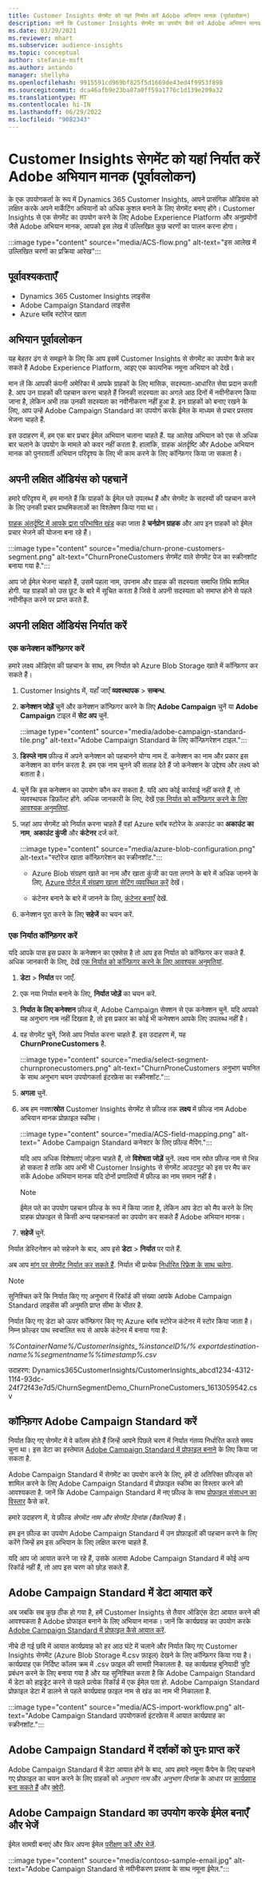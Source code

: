 ```yaml
---
title: Customer Insights सेगमेंट को यहां निर्यात करें Adobe अभियान मानक (पूर्वावलोकन)
description: जानें कि Customer Insights सेगमेंट का उपयोग कैसे करें Adobe अभियान मानक।
ms.date: 03/29/2021
ms.reviewer: mhart
ms.subservice: audience-insights
ms.topic: conceptual
author: stefanie-msft
ms.author: antando
manager: shellyha
ms.openlocfilehash: 9915591cd969bf825f5d1669de43ed4f9953f898
ms.sourcegitcommit: dca46afb9e23ba87a0ff59a1776c1d139e209a32
ms.translationtype: MT
ms.contentlocale: hi-IN
ms.lasthandoff: 06/29/2022
ms.locfileid: "9082343"
---
```

# <a name="export-customer-insights-segments-to-adobe-campaign-standard-preview"></a>Customer Insights सेगमेंट को यहां निर्यात करें Adobe अभियान मानक (पूर्वावलोकन)

के एक उपयोगकर्ता के रूप में Dynamics 365 Customer Insights, आपने प्रासंगिक ऑडियंस को लक्षित करके अपने मार्केटिंग अभियानों को अधिक कुशल बनाने के लिए सेगमेंट बनाए होंगे। Customer Insights से एक सेगमेंट का उपयोग करने के लिए Adobe Experience Platform और अनुप्रयोगों जैसे Adobe अभियान मानक, आपको इस लेख में उल्लिखित कुछ चरणों का पालन करना होगा।

:::image type="content" source="media/ACS-flow.png" alt-text="इस आलेख में उल्लिखित चरणों का प्रक्रिया आरेख":::

## <a name="prerequisites"></a>पूर्वावश्यकताएँ

- Dynamics 365 Customer Insights लाइसेंस
- Adobe Campaign Standard लाइसेंस
- Azure ब्लॉब स्टोरेज खाता

## <a name="campaign-overview"></a>अभियान पूर्वावलोकन

यह बेहतर ढंग से समझने के लिए कि आप इसमें Customer Insights से सेगमेंट का उपयोग कैसे कर सकते हैं Adobe Experience Platform, आइए एक काल्पनिक नमूना अभियान को देखें।

मान लें कि आपकी कंपनी अमेरिका में आपके ग्राहकों के लिए मासिक, सदस्यता-आधारित सेवा प्रदान करती है. आप उन ग्राहकों की पहचान करना चाहते हैं जिनकी सदस्यता का अगले आठ दिनों में नवीनीकरण किया जाना है, लेकिन अभी तक उनकी सदस्यता का नवीनीकरण नहीं हुआ है. इन ग्राहकों को बनाए रखने के लिए, आप उन्हें Adobe Campaign Standard का उपयोग करके ईमेल के माध्यम से प्रचार प्रस्ताव भेजना चाहते हैं.

इस उदाहरण में, हम एक बार प्रचार ईमेल अभियान चलाना चाहते हैं. यह आलेख अभियान को एक से अधिक बार चलाने के उपयोग के मामले को कवर नहीं करता है. हालांकि, ग्राहक अंतर्दृष्टि और Adobe अभियान मानक को पुनरावर्ती अभियान परिदृश्य के लिए भी काम करने के लिए कॉन्फ़िगर किया जा सकता है।

## <a name="identify-your-target-audience"></a>अपनी लक्षित ऑडियंस को पहचानें

हमारे परिदृश्य में, हम मानते हैं कि ग्राहकों के ईमेल पते उपलब्ध हैं और सेगमेंट के सदस्यों की पहचान करने के लिए उनकी प्रचार प्राथमिकताओं का विश्लेषण किया गया था।

[ग्राहक अंतर्दृष्टि में आपके द्वारा परिभाषित खंड](segments.md) कहा जाता है **चर्नप्रोन ग्राहक** और आप इन ग्राहकों को ईमेल प्रचार भेजने की योजना बना रहे हैं।

:::image type="content" source="media/churn-prone-customers-segment.png" alt-text="ChurnProneCustomers सेगमेंट वाले सेगमेंट पेज का स्क्रीनशॉट बनाया गया है.":::

आप जो ईमेल भेजना चाहते हैं, उसमें पहला नाम, उपनाम और ग्राहक की सदस्यता समाप्ति तिथि शामिल होगी. यह ग्राहकों को उस छूट के बारे में सूचित करता है जिसे वे अपनी सदस्यता को समाप्त होने से पहले नवीनीकृत करने पर प्राप्त करते हैं.

## <a name="export-your-target-audience"></a>अपनी लक्षित ऑडियंस निर्यात करें

### <a name="configure-a-connection"></a>एक कनेक्शन कॉन्फ़िगर करें

हमारे लक्ष्य ऑडिएंस की पहचान के साथ, हम निर्यात को Azure Blob Storage खाते में कॉन्फ़िगर कर सकते हैं।

1. Customer Insights में, यहाँ जाएँ **व्यवस्थापक** > **सम्बन्ध**.

1. **कनेक्शन जोड़ें** चुनें और कनेक्शन कॉन्फ़िगर करने के लिए **Adobe Campaign** चुनें या **Adobe Campaign** टाइल में **सेट अप** चुनें.

   :::image type="content" source="media/adobe-campaign-standard-tile.png" alt-text="Adobe Campaign Standard के लिए कॉन्फ़िगरेशन टाइल.":::

1. **डिस्प्ले नाम** फ़ील्ड में अपने कनेक्शन को पहचानने योग्य नाम दें. कनेक्शन का नाम और प्रकार इस कनेक्शन का वर्णन करता है. हम एक नाम चुनने की सलाह देते हैं जो कनेक्शन के उद्देश्य और लक्ष्य को बताता है।

1. चुनें कि इस कनेक्शन का उपयोग कौन कर सकता है. यदि आप कोई कार्रवाई नहीं करते हैं, तो व्यवस्थापक डिफ़ॉल्ट होंगे. अधिक जानकारी के लिए, देखें [एक निर्यात को कॉन्फ़िगर करने के लिए आवश्यक अनुमतियां](export-destinations.md#set-up-a-new-export).

1. जहां आप सेगमेंट को निर्यात करना चाहते हैं वहां Azure ब्लॉब स्टोरेज के अकाउंट का **अकाउंट का नाम**, **अकाउंट कुंजी** और **कंटेनर** दर्ज करें.  
      
   :::image type="content" source="media/azure-blob-configuration.png" alt-text="स्टोरेज खाता कॉन्फ़िगरेशन का स्क्रीनशॉट."::: 

   - Azure Blob संग्रहण खाते का नाम और खाता कुंजी का पता लगाने के बारे में अधिक जानने के लिए, [Azure पोर्टल में संग्रहण खाता सेटिंग व्यवस्थित करें](/azure/storage/common/storage-account-manage) देखें।

   - कंटेनर बनाने के बारे में जानने के लिए, [कंटेनर बनाएँ](/azure/storage/blobs/storage-quickstart-blobs-portal#create-a-container) देखें.

1. कनेक्शन पूरा करने के लिए **सहेजें** का चयन करें.

### <a name="configure-an-export"></a>एक निर्यात कॉन्फ़िगर करें

यदि आपके पास इस प्रकार के कनेक्शन का एक्सेस है तो आप इस निर्यात को कॉन्फ़िगर कर सकते हैं. अधिक जानकारी के लिए, देखें [एक निर्यात को कॉन्फ़िगर करने के लिए आवश्यक अनुमतियां](export-destinations.md#set-up-a-new-export).

1. **डेटा** > **निर्यात** पर जाएँ.

1. एक नया निर्यात बनाने के लिए, **निर्यात जोड़ें** का चयन करें.

1. **निर्यात के लिए कनेक्शन** फ़ील्ड में, Adobe Campaign सेक्शन से एक कनेक्शन चुनें. यदि आपको यह अनुभाग नाम नहीं दिखता है, तो इस प्रकार का कोई भी कनेक्शन आपके लिए उपलब्ध नहीं है।

1. वह सेगमेंट चुनें, जिसे आप निर्यात करना चाहते हैं. इस उदाहरण में, यह **ChurnProneCustomers** है.

   :::image type="content" source="media/select-segment-churnpronecustomers.png" alt-text="ChurnProneCustomers अनुभाग चयनित के साथ अनुभाग चयन उपयोगकर्ता इंटरफ़ेस का स्क्रीनशॉट.":::

1. **अगला** चुनें.

1. अब हम नक्शा**स्रोत** Customer Insights सेगमेंट से फ़ील्ड तक **लक्ष्य** में फ़ील्ड नाम Adobe अभियान मानक प्रोफ़ाइल स्कीमा।

   :::image type="content" source="media/ACS-field-mapping.png" alt-text=" Adobe Campaign Standard कनेक्टर के लिए फ़ील्ड मैपिंग.":::

   यदि आप अधिक विशेषताएं जोड़ना चाहते हैं, तो **विशेषता जोड़ें** चुनें. लक्ष्य नाम स्रोत फ़ील्ड नाम से भिन्न हो सकता है ताकि आप अभी भी Customer Insights से सेगमेंट आउटपुट को इस पर मैप कर सकें Adobe अभियान मानक यदि दोनों प्रणालियों में फ़ील्ड का नाम समान नहीं है।

   > [!NOTE]
   > ईमेल पते का उपयोग पहचान फ़ील्ड के रूप में किया जाता है, लेकिन आप डेटा को मैप करने के लिए ग्राहक प्रोफ़ाइल से किसी अन्य पहचानकर्ता का उपयोग कर सकते हैं Adobe अभियान मानक।

1. **सहेजें** चुनें.

निर्यात डेस्टिनेशन को सहेजने के बाद, आप इसे **डेटा** > **निर्यात** पर पाते हैं.

अब आप [मांग पर सेगमेंट निर्यात कर सकते हैं](export-destinations.md#run-exports-on-demand). निर्यात भी प्रत्येक [निर्धारित रिफ्रेश के साथ चलेगा](system.md).

> [!NOTE]
> सुनिश्चित करें कि निर्यात किए गए अनुभाग में रिकॉर्ड की संख्या आपके Adobe Campaign Standard लाइसेंस की अनुमति प्राप्त सीमा के भीतर है.

निर्यात किए गए डेटा को ऊपर कॉन्फ़िगर किए गए Azure ब्लॉब स्टोरेज कंटेनर में स्टोर किया जाता है। निम्न फ़ोल्डर पाथ स्वचालित रूप से आपके कंटेनर में बनाया गया है:

*%ContainerName%/CustomerInsights_%instanceID%/% exportdestination-name%_%segmentname%_%timestamp%.csv*

उदाहरण: Dynamics365CustomerInsights/CustomerInsights_abcd1234-4312-11f4-93dc-24f72f43e7d5/ChurnSegmentDemo_ChurnProneCustomers_1613059542.csv

## <a name="configure-adobe-campaign-standard"></a>कॉन्फ़िगर Adobe Campaign Standard करें

निर्यात किए गए सेगमेंट में वे कॉलम होते हैं जिन्हें आपने पिछले चरण में निर्यात गंतव्य निर्धारित करते समय चुना था। इस डेटा का इस्तेमाल [Adobe Campaign Standard में प्रोफाइल बनाने](https://experienceleague.adobe.com/docs/campaign-standard/using/profiles-and-audiences/managing-profiles/about-profiles.html#managing-profiles) के लिए किया जा सकता है.

Adobe Campaign Standard में सेगमेंट का उपयोग करने के लिए, हमें दो अतिरिक्त फ़ील्ड्स को शामिल करने के लिए Adobe Campaign Standard में प्रोफ़ाइल स्कीमा का विस्तार करने की आवश्यकता है. जानें कि Adobe Campaign Standard में नए फ़ील्ड के साथ [प्रोफ़ाइल संसाधन का विस्तार](https://experienceleague.adobe.com/docs/campaign-standard/using/developing/use-cases--extending-resources/extending-the-profile-resource-with-a-new-field.html#developing) कैसे करें.

हमारे उदाहरण में, ये फ़ील्ड *सेगमेंट नाम और सेगमेंट दिनांक (वैकल्पिक)* हैं।

हम इन फ़ील्ड का उपयोग Adobe Campaign Standard में उन प्रोफ़ाइलों की पहचान करने के लिए करेंगे जिन्हें हम इस अभियान के लिए लक्षित करना चाहते हैं.

यदि आप जो आयात करने जा रहे हैं, उसके अलावा Adobe Campaign Standard में कोई अन्य रिकॉर्ड नहीं हैं, तो आप इस चरण को छोड़ सकते हैं.

## <a name="import-data-into-adobe-campaign-standard"></a>Adobe Campaign Standard में डेटा आयात करें

अब जबकि सब कुछ ठीक हो गया है, हमें Customer Insights से तैयार ऑडिएंस डेटा आयात करने की आवश्यकता है Adobe प्रोफाइल बनाने के लिए अभियान मानक। जानें कि कार्यप्रवाह का उपयोग करके [Adobe Campaign Standard में प्रोफ़ाइल कैसे आयात करें](https://experienceleague.adobe.com/docs/campaign-standard/using/profiles-and-audiences/managing-profiles/creating-profiles.html#profiles-and-audiences).

नीचे दी गई छवि में आयात कार्यप्रवाह को हर आठ घंटे में चलाने और निर्यात किए गए Customer Insights सेगमेंट (Azure Blob Storage में.csv फ़ाइल) देखने के लिए कॉन्फ़िगर किया गया है। कार्यप्रवाह एक निर्दिष्ट कॉलम क्रम में .csv फ़ाइल की सामग्री निकालता है. यह कार्यप्रवाह बुनियादी त्रुटि प्रबंधन करने के लिए बनाया गया है और यह सुनिश्चित करता है कि Adobe Campaign Standard में डेटा को हाइड्रेट करने से पहले प्रत्येक रिकॉर्ड में एक ईमेल पता हो. Adobe Campaign Standard प्रोफ़ाइल डेटा में डालने से पहले कार्यप्रवाह फ़ाइल नाम से खंड का नाम भी निकालता है.

:::image type="content" source="media/ACS-import-workflow.png" alt-text="Adobe Campaign Standard उपयोगकर्ता इंटरफ़ेस में आयात कार्यप्रवाह का स्क्रीनशॉट.":::

## <a name="retrieve-the-audience-in-adobe-campaign-standard"></a>Adobe Campaign Standard में दर्शकों को पुनः प्राप्त करें

Adobe Campaign Standard में डेटा आयात होने के बाद, आप हमारे नमूना कैंपेन के लिए पहचाने गए प्रोफ़ाइल का चयन करने के लिए ग्राहकों को *अनुभाग नाम* और *अनुभाग दिनांक* के आधार पर [कार्यप्रवाह बना सकते हैं](https://experienceleague.adobe.com/docs/campaign-standard/using/managing-processes-and-data/workflow-general-operation/building-a-workflow.html#managing-processes-and-data) और [क्वेरी](https://experienceleague.adobe.com/docs/campaign-standard/using/managing-processes-and-data/targeting-activities/query.html#managing-processes-and-data).

## <a name="create-and-send-the-email-using-adobe-campaign-standard"></a>Adobe Campaign Standard का उपयोग करके ईमेल बनाएँ और भेजें

ईमेल सामग्री बनाएं और फिर अपना ईमेल [परीक्षण करें और भेजें](https://experienceleague.adobe.com/docs/campaign-standard/using/testing-and-sending/get-started-sending-messages.html#preparing-and-testing-messages).

:::image type="content" source="media/contoso-sample-email.jpg" alt-text="Adobe Campaign Standard से नवीनीकरण प्रस्ताव के साथ नमूना ईमेल.":::
